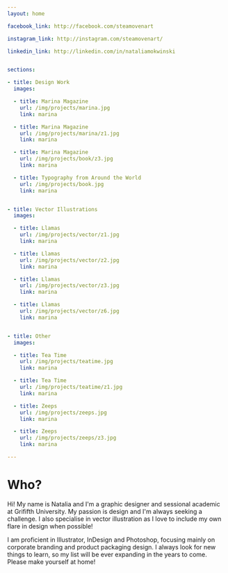 ```yaml
---
layout: home

facebook_link: http://facebook.com/steamovenart

instagram_link: http://instagram.com/steamovenart/

linkedin_link: http://linkedin.com/in/nataliamokwinski


sections: 

- title: Design Work
  images: 

  - title: Marina Magazine
    url: /img/projects/marina.jpg
    link: marina

  - title: Marina Magazine
    url: /img/projects/marina/z1.jpg
    link: marina

  - title: Marina Magazine
    url: /img/projects/book/z3.jpg
    link: marina

  - title: Typography from Around the World
    url: /img/projects/book.jpg
    link: marina


- title: Vector Illustrations
  images:

  - title: Llamas
    url: /img/projects/vector/z1.jpg
    link: marina

  - title: Llamas
    url: /img/projects/vector/z2.jpg
    link: marina

  - title: Llamas
    url: /img/projects/vector/z3.jpg
    link: marina

  - title: Llamas
    url: /img/projects/vector/z6.jpg
    link: marina


- title: Other
  images:

  - title: Tea Time
    url: /img/projects/teatime.jpg
    link: marina

  - title: Tea Time
    url: /img/projects/teatime/z1.jpg
    link: marina

  - title: Zeeps
    url: /img/projects/zeeps.jpg
    link: marina

  - title: Zeeps
    url: /img/projects/zeeps/z3.jpg
    link: marina

---
```


# Who?

Hi! My name is Natalia and I'm a graphic designer and sessional academic at Grififth University. My passion is design and I'm always seeking a challenge. I also specialise in vector illustration as I love to include my own flare in design when possible!

I am proficient in Illustrator, InDesign and Photoshop, focusing mainly on corporate branding and product packaging design. I always look for new things to learn, so my list will be ever expanding in the years to come. Please make yourself at home!
